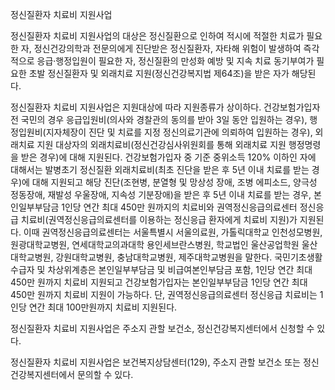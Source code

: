 정신질환자 치료비 지원사업

정신질환자 치료비 지원사업의 대상은 정신질환으로 인하여 적시에 적절한 치료가 필요한 자, 정신건강의학과 전문의에게 진단받은 정신질환자, 자타해 위험이 발생하여 즉각적으로 응급·행정입원이 필요한 자, 정신질환의 만성화 예방 및 지속 치료 동기부여가 필요한 초발 정신질환자 및 외래치료 지원(정신건강복지법 제64조)을 받은 자가 해당된다. 

정신질환자 치료비 지원사업은 지원대상에 따라 지원종류가 상이하다. 건강보험가입자 전 국민의 경우 응급입원비(의사와 경찰관의 동의를 받아 3일 동안 입원하는 경우), 행정입원비(지자체장이 진단 및 치료를 지정 정신의료기관에 의뢰하여 입원하는 경우), 외래치료 지원 대상자의 외래치료비(정신건강심사위원회를 통해 외래치료 지원 행정명령을 받은 경우)에 대해 지원된다. 건강보험가입자 중 기준 중위소득 120% 이하인 자에 대해서는 발병초기 정신질환 외래치료비(최초 진단을 받은 후 5년 이내 치료를 받는 경우)에 대해 지원되고 해당 진단(조현병, 분열형 및 망상성 장애, 조병 에피소드, 양극성 정동장애, 재발성 우울장애, 지속성 기분장애)을 받은 후 5년 이내 치료를 받는 경우, 본인일부부담금 1인당 연간 최대 450만 원까지의 치료비와 권역정신응급의료센터 정신응급 치료비(권역정신응급의료센터를 이용하는 정신응급 환자에게 치료비 지원)가 지원된다. 이때 권역정신응급의료센터는 서울특별시 서울의료원, 가톨릭대학교 인천성모병원, 원광대학교병원, 연세대학교의과대학 용인세브란스병원, 학교법인 울산공업학원 울산대학교병원, 강원대학교병원, 충남대학교병원, 제주대학교병원을 말한다. 국민기초생활수급자 및 차상위계층은 본인일부부담금 및 비급여본인부담금 포함, 1인당 연간 최대 450만 원까지 치료비 지원되고 건강보험가입자는 본인일부부담금 1인당 연간 최대 450만 원까지 치료비 지원이 가능하다. 단, 권역정신응급의료센터 정신응급 치료비는 1인당 연간 최대 100만원까지 치료비 지원된다.

정신질환자 치료비 지원사업은 주소지 관할 보건소, 정신건강복지센터에서 신청할 수 있다.

정신질환자 치료비 지원사업은 보건복지상담센터(129), 주소지 관할 보건소 또는 정신건강복지센터에서 문의할 수 있다.